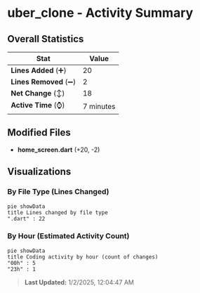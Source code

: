 # uber_clone - Activity Summary 

## Overall Statistics

| Stat                   | Value                                                             |
| ---------------------- | ----------------------------------------------------------------- |
| **Lines Added** (➕)   | 20                                          |
| **Lines Removed** (➖) | 2                                        |
| **Net Change** (↕)    | 18                |
| **Active Time** (⌚)   | 7 minutes |


## Modified Files
- **home_screen.dart** (+20, -2)

## Visualizations

### By File Type (Lines Changed)

```mermaid
pie showData
title Lines changed by file type
".dart" : 22
```

### By Hour (Estimated Activity Count)

```mermaid
pie showData
title Coding activity by hour (count of changes)
"00h" : 5
"23h" : 1
```


> **Last Updated:** 1/2/2025, 12:04:47 AM